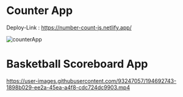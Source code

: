 # Counter App 
Deploy-Link : https://number-count-js.netlify.app/

![counterApp](https://user-images.githubusercontent.com/93247057/194565360-8bc033fe-c147-443a-a0c9-bfe93b886f8a.png)

# Basketball Scoreboard App
https://user-images.githubusercontent.com/93247057/194692743-1898b029-ee2a-45ea-a4f8-cdc724dc9903.mp4

